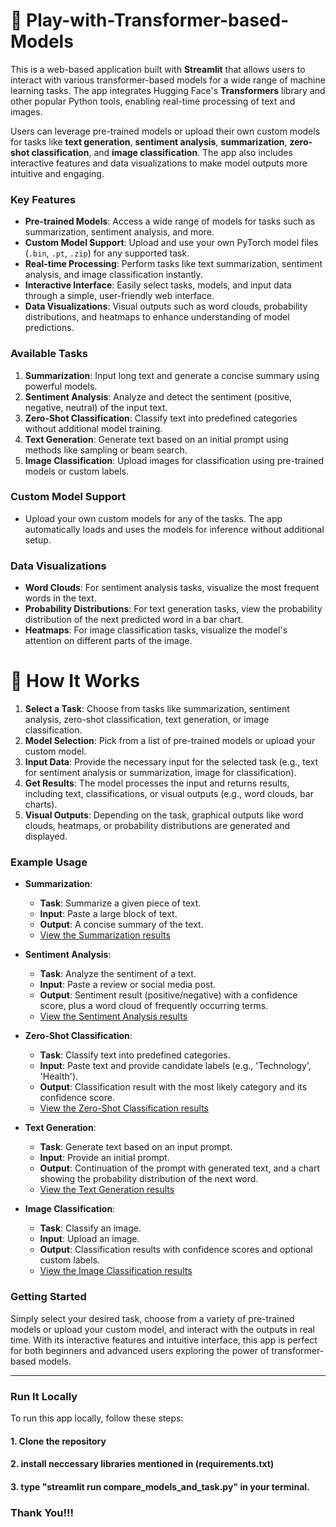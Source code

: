 # 🎈 Play-with-Transformer-based-Models

This is a web-based application built with **Streamlit** that allows users to interact with various transformer-based models for a wide range of machine learning tasks. The app integrates Hugging Face's **Transformers** library and other popular Python tools, enabling real-time processing of text and images. 

Users can leverage pre-trained models or upload their own custom models for tasks like **text generation**, **sentiment analysis**, **summarization**, **zero-shot classification**, and **image classification**. The app also includes interactive features and data visualizations to make model outputs more intuitive and engaging.

### **Key Features**
- **Pre-trained Models**: Access a wide range of models for tasks such as summarization, sentiment analysis, and more.
- **Custom Model Support**: Upload and use your own PyTorch model files (`.bin`, `.pt`, `.zip`) for any supported task.
- **Real-time Processing**: Perform tasks like text summarization, sentiment analysis, and image classification instantly.
- **Interactive Interface**: Easily select tasks, models, and input data through a simple, user-friendly web interface.
- **Data Visualizations**: Visual outputs such as word clouds, probability distributions, and heatmaps to enhance understanding of model predictions.

### **Available Tasks**
1. **Summarization**: Input long text and generate a concise summary using powerful models.
2. **Sentiment Analysis**: Analyze and detect the sentiment (positive, negative, neutral) of the input text.
3. **Zero-Shot Classification**: Classify text into predefined categories without additional model training.
4. **Text Generation**: Generate text based on an initial prompt using methods like sampling or beam search.
5. **Image Classification**: Upload images for classification using pre-trained models or custom labels.

### **Custom Model Support**
- Upload your own custom models for any of the tasks. The app automatically loads and uses the models for inference without additional setup.

### **Data Visualizations**
- **Word Clouds**: For sentiment analysis tasks, visualize the most frequent words in the text.
- **Probability Distributions**: For text generation tasks, view the probability distribution of the next predicted word in a bar chart.
- **Heatmaps**: For image classification tasks, visualize the model's attention on different parts of the image.

# 📌 How It Works

1. **Select a Task**: Choose from tasks like summarization, sentiment analysis, zero-shot classification, text generation, or image classification.
2. **Model Selection**: Pick from a list of pre-trained models or upload your custom model.
3. **Input Data**: Provide the necessary input for the selected task (e.g., text for sentiment analysis or summarization, image for classification).
4. **Get Results**: The model processes the input and returns results, including text, classifications, or visual outputs (e.g., word clouds, bar charts).
5. **Visual Outputs**: Depending on the task, graphical outputs like word clouds, heatmaps, or probability distributions are generated and displayed.

### **Example Usage**

- **Summarization**:
  - **Task**: Summarize a given piece of text.
  - **Input**: Paste a large block of text.
  - **Output**: A concise summary of the text.
  - [View the Summarization results](results/summarization_results.pdf)
  
- **Sentiment Analysis**:
  - **Task**: Analyze the sentiment of a text.
  - **Input**: Paste a review or social media post.
  - **Output**: Sentiment result (positive/negative) with a confidence score, plus a word cloud of frequently occurring terms.
  - [View the Sentiment Analysis results](results/sentiment-analysis_results.pdf)
   
- **Zero-Shot Classification**:
  - **Task**: Classify text into predefined categories.
  - **Input**: Paste text and provide candidate labels (e.g., 'Technology', 'Health').
  - **Output**: Classification result with the most likely category and its confidence score.
  - [View the Zero-Shot Classification results](results/zero-shot-classification_results.pdf)
   
- **Text Generation**:
  - **Task**: Generate text based on an input prompt.
  - **Input**: Provide an initial prompt.
  - **Output**: Continuation of the prompt with generated text, and a chart showing the probability distribution of the next word.
  - [View the Text Generation results](results/text-generation_results.pdf)
    
- **Image Classification**:
  - **Task**: Classify an image.
  - **Input**: Upload an image.
  - **Output**: Classification results with confidence scores and optional custom labels.
  - [View the Image Classification results](results/image-classification_results.pdf)
    
### **Getting Started**
Simply select your desired task, choose from a variety of pre-trained models or upload your custom model, and interact with the outputs in real time. With its interactive features and intuitive interface, this app is perfect for both beginners and advanced users exploring the power of transformer-based models.

---

### **Run It Locally**

To run this app locally, follow these steps:

#### 1. Clone the repository
#### 2. install neccessary libraries mentioned in (requirements.txt)
#### 3. type "streamlit run compare_models_and_task.py" in your terminal.

### **Thank You!!!**


